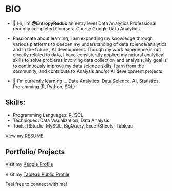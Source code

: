 # **BIO**

- 👋 Hi, I’m **@EntropyRedux** an entry level Data Analytics Professional recently completed Coursera Course Google Data Analytics. 

- Passionate about learning, I am expanding my knowledge through various platforms to deepen my understanding of data science/analytics and in the future , AI development. Though my work experience is not directly related to data, I have consistently applied my natural analytical skills to solve problems involving data collection and analysis. My goal is to continuously improve my data science skills, learn from the community, and contribute to Analysis and/or AI development projects.

- 🌱 I’m currently learning ... Data Analytics, Data Science, AI, Statistics, Proramming (R, Python, SQL)

## **Skills:**
- Programming Languages: R, SQL
- Techniques: Data Visualization, Data Analysis
- Tools: RStudio, MySQL, BigQuery, Excel/Sheets, Tableau

View my [RESUME](https://drive.google.com/file/d/1Nd73AtGGoJNBVX0LBy0scKBRZku8NVLp/view?usp=sharing)

## **Portfolio/ Projects**

Visit my [Kaggle Profile](https://www.kaggle.com/marvinbulahan)

Visit my [Tableau Public Profile](https://public.tableau.com/app/profile/entropy)

Feel free to connect with me!




<!---
EntropyRedux/EntropyRedux is a ✨ special ✨ repository because its `README.md` (this file) appears on your GitHub profile.
You can click the Preview link to take a look at your changes.
--->
